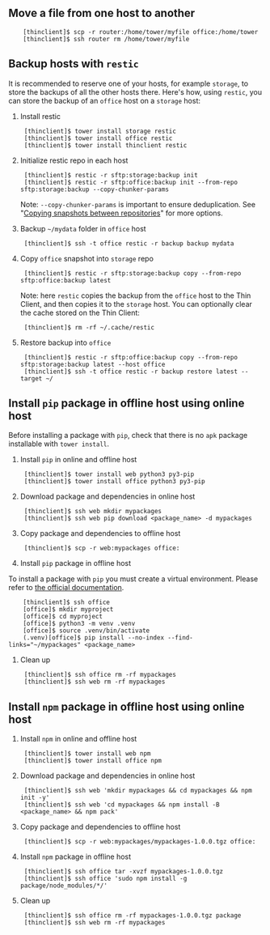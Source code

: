 ## Move a file from one host to another

        [thinclient]$ scp -r router:/home/tower/myfile office:/home/tower
        [thinclient]$ ssh router rm /home/tower/myfile


## Backup hosts with `restic`

It is recommended to reserve one of your hosts, for example `storage`, to store the backups of all the other hosts there. Here's how, using `restic`, you can store the backup of an `office` host on a `storage` host:

1. Install restic

        [thinclient]$ tower install storage restic
        [thinclient]$ tower install office restic
        [thinclient]$ tower install thinclient restic

1. Initialize restic repo in each host
        
        [thinclient]$ restic -r sftp:storage:backup init
        [thinclient]$ restic -r sftp:office:backup init --from-repo sftp:storage:backup --copy-chunker-params

    Note: `--copy-chunker-params` is important to ensure deduplication. 
    See "[Copying snapshots between repositories](https://restic.readthedocs.io/en/latest/045_working_with_repos.html#copying-snapshots-between-repositories)" for more options.

1. Backup `~/mydata` folder in `office` host

        [thinclient]$ ssh -t office restic -r backup backup mydata

1. Copy `office` snapshot into `storage` repo

        [thinclient]$ restic -r sftp:storage:backup copy --from-repo sftp:office:backup latest

    Note: here `restic` copies the backup from the `office` host to the Thin Client, and then copies it to the `storage` host. You can optionally clear the cache stored on the Thin Client:
        
        [thinclient]$ rm -rf ~/.cache/restic

1. Restore backup into `office`

        [thinclient]$ restic -r sftp:office:backup copy --from-repo sftp:storage:backup latest --host office
        [thinclient]$ ssh -t office restic -r backup restore latest --target ~/


## Install `pip` package in offline host using online host

Before installing a package with `pip`, check that there is no `apk` package installable with `tower install`.

1. Install `pip` in online and offline host

        [thinclient]$ tower install web python3 py3-pip
        [thinclient]$ tower install office python3 py3-pip

1. Download package and dependencies in online host

        [thinclient]$ ssh web mkdir mypackages
        [thinclient]$ ssh web pip download <package_name> -d mypackages 

1. Copy package and dependencies to offline host

        [thinclient]$ scp -r web:mypackages office:

1. Install `pip` package in offline host

To install a package with `pip` you must create a virtual environment. Please refer to [the official documentation](https://packaging.python.org/en/latest/guides/installing-using-pip-and-virtual-environments/).

        [thinclient]$ ssh office
        [office]$ mkdir myproject
        [office]$ cd myproject
        [office]$ python3 -m venv .venv
        [office]$ source .venv/bin/activate
        (.venv)[office]$ pip install --no-index --find-links="~/mypackages" <package_name>

1. Clean up

        [thinclient]$ ssh office rm -rf mypackages
        [thinclient]$ ssh web rm -rf mypackages

## Install `npm` package in offline host using online host

1. Install `npm` in online and offline host

        [thinclient]$ tower install web npm
        [thinclient]$ tower install office npm

1. Download package and dependencies in online host

        [thinclient]$ ssh web 'mkdir mypackages && cd mypackages && npm init -y'
        [thinclient]$ ssh web 'cd mypackages && npm install -B <package_name> && npm pack'

1. Copy package and dependencies to offline host

        [thinclient]$ scp -r web:mypackages/mypackages-1.0.0.tgz office:

1. Install `npm` package in offline host

        [thinclient]$ ssh office tar -xvzf mypackages-1.0.0.tgz
        [thinclient]$ ssh office 'sudo npm install -g package/node_modules/*/'

1. Clean up

        [thinclient]$ ssh office rm -rf mypackages-1.0.0.tgz package
        [thinclient]$ ssh web rm -rf mypackages
